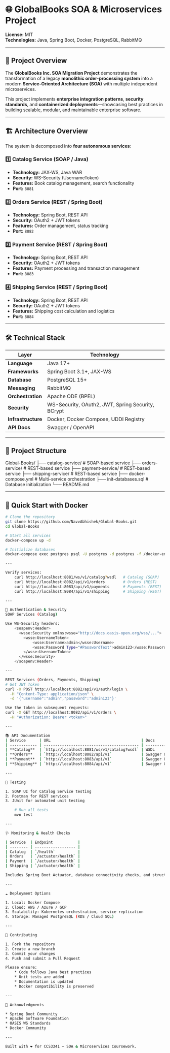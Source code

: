 # 🌐 GlobalBooks SOA & Microservices Project

**License:** MIT  
**Technologies:** Java, Spring Boot, Docker, PostgreSQL, RabbitMQ

---

## 📖 Project Overview

The **GlobalBooks Inc. SOA Migration Project** demonstrates the transformation of a legacy **monolithic order-processing system** into a modern **Service-Oriented Architecture (SOA)** with multiple independent microservices.  

This project implements **enterprise integration patterns**, **security standards**, and **containerized deployments**—showcasing best practices in building scalable, modular, and maintainable enterprise software.

---

## 🏗️ Architecture Overview

The system is decomposed into **four autonomous services**:

### 1️⃣ Catalog Service (SOAP / Java)
- **Technology:** JAX-WS, Java WAR  
- **Security:** WS-Security (UsernameToken)  
- **Features:** Book catalog management, search functionality  
- **Port:** `8081`

### 2️⃣ Orders Service (REST / Spring Boot)
- **Technology:** Spring Boot, REST API  
- **Security:** OAuth2 + JWT tokens  
- **Features:** Order management, status tracking  
- **Port:** `8082`

### 3️⃣ Payment Service (REST / Spring Boot)
- **Technology:** Spring Boot, REST API  
- **Security:** OAuth2 + JWT tokens  
- **Features:** Payment processing and transaction management  
- **Port:** `8083`

### 4️⃣ Shipping Service (REST / Spring Boot)
- **Technology:** Spring Boot, REST API  
- **Security:** OAuth2 + JWT tokens  
- **Features:** Shipping cost calculation and logistics  
- **Port:** `8084`

---

## 🛠️ Technical Stack

| Layer | Technology |
|-------|-------------|
| **Language** | Java 17+ |
| **Frameworks** | Spring Boot 3.1+, JAX-WS |
| **Database** | PostgreSQL 15+ |
| **Messaging** | RabbitMQ |
| **Orchestration** | Apache ODE (BPEL) |
| **Security** | WS-Security, OAuth2, JWT, Spring Security, BCrypt |
| **Infrastructure** | Docker, Docker Compose, UDDI Registry |
| **API Docs** | Swagger / OpenAPI |

---

## 📂 Project Structure
Global-Books/
├── catalog-service/ # SOAP-based service
├── orders-service/ # REST-based service
├── payment-service/ # REST-based service
├── shipping-service/ # REST-based service
├── docker-compose.yml # Multi-service orchestration
├── init-databases.sql # Database initialization
└── README.md

---

## 🚀 Quick Start with Docker

```bash
# Clone the repository
git clone https://github.com/NavvAbhishek/Global-Books.git
cd Global-Books

# Start all services
docker-compose up -d

# Initialize databases
docker-compose exec postgres psql -U postgres -d postgres -f /docker-entrypoint-initdb.d/init-databases.sql

---

Verify services:
    curl http://localhost:8081/ws/v1/catalog?wsdl   # Catalog (SOAP)
    curl http://localhost:8082/api/v1/orders        # Orders (REST)
    curl http://localhost:8083/api/v1/payments      # Payments (REST)
    curl http://localhost:8084/api/v1/shipping      # Shipping (REST)

---

🔐 Authentication & Security
SOAP Services (Catalog)

Use WS-Security headers:
    <soapenv:Header>
      <wsse:Security xmlns:wsse="http://docs.oasis-open.org/wss/...">
        <wsse:UsernameToken>
            <wsse:Username>admin</wsse:Username>
            <wsse:Password Type="#PasswordText">admin123</wsse:Password>
        </wsse:UsernameToken>
      </wsse:Security>
    </soapenv:Header>

---

REST Services (Orders, Payments, Shipping)
# Get JWT Token
curl -X POST http://localhost:8082/api/v1/auth/login \
  -H "Content-Type: application/json" \
  -d '{"username":"admin","password":"admin123"}'

Use the token in subsequent requests:
curl -X GET http://localhost:8082/api/v1/orders \
  -H "Authorization: Bearer <token>"

---

📚 API Documentation
| Service      | URL                                        | Docs       |
| ------------ | ------------------------------------------ | ---------- |
| **Catalog**  | `http://localhost:8081/ws/v1/catalog?wsdl` | WSDL       |
| **Orders**   | `http://localhost:8082/api/v1`             | Swagger UI |
| **Payment**  | `http://localhost:8083/api/v1`             | Swagger UI |
| **Shipping** | `http://localhost:8084/api/v1`             | Swagger UI |

---

🧪 Testing

1. SOAP UI for Catalog Service testing
2. Postman for REST services
3. JUnit for automated unit testing

    # Run all tests
    mvn test

---

🩺 Monitoring & Health Checks

| Service  | Endpoint           |
| -------- | ------------------ |
| Catalog  | `/health`          |
| Orders   | `/actuator/health` |
| Payment  | `/actuator/health` |
| Shipping | `/actuator/health` |

Includes Spring Boot Actuator, database connectivity checks, and structured logging via Logback.

---

☁️ Deployment Options

1. Local: Docker Compose
2. Cloud: AWS / Azure / GCP
3. Scalability: Kubernetes orchestration, service replication
4. Storage: Managed PostgreSQL (RDS / Cloud SQL)

---

🤝 Contributing

1. Fork the repository
2. Create a new branch
3. Commit your changes
4. Push and submit a Pull Request

Please ensure:
    * Code follows Java best practices
    * Unit tests are added
    * Documentation is updated
    * Docker compatibility is preserved

---

🙏 Acknowledgments

* Spring Boot Community
* Apache Software Foundation
* OASIS WS Standards
* Docker Community

---

Built with ❤️ for CCS3341 – SOA & Microservices Coursework.



